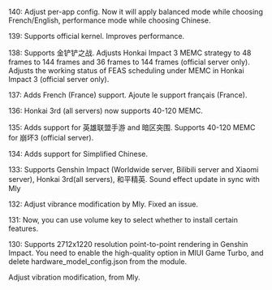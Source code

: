 140:
Adjust per-app config. Now it will apply balanced mode while choosing French/English, performance mode while choosing Chinese.

139:
Supports official kernel.
Improves performance.

138:
Supports 金铲铲之战.
Adjusts Honkai Impact 3 MEMC strategy to 48 frames to 144 frames and 36 frames to 144 frames (official server only).
Adjusts the working status of FEAS scheduling under MEMC in Honkai Impact 3 (official server only).

137:
Adds French (France) support.
Ajoute le support français (France).

136:
Honkai 3rd (all servers) now supports 40-120 MEMC.

135:
Adds support for 英雄联盟手游 and 暗区突围.
Supports 40-120 MEMC for 崩坏3 (official server).

134:
Adds support for Simplified Chinese.

133:
Supports Genshin Impact (Worldwide server, Bilibili server and Xiaomi server), Honkai 3rd(all servers), 和平精英.
Sound effect update in sync with Mly

132:
Adjust vibrance modification by Mly.
Fixed an issue.

131:
Now, you can use volume key to select whether to install certain features.

130:
Supports 2712x1220 resolution point-to-point rendering in Genshin Impact. You need to enable the high-quality option in MIUI Game Turbo, and delete hardware_model_config.json from the module.

Adjust vibration modification, from Mly.
